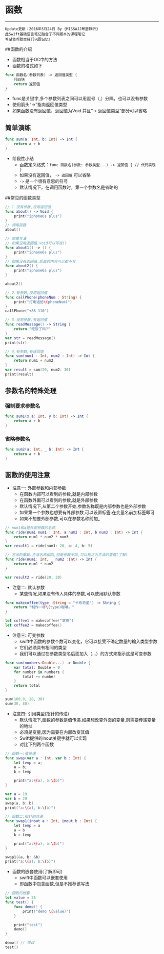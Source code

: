 # 函数

---
```objc
Update更新：2016年5月24日 By {MISSAJJ琴瑟静听}
此Swift基础语言笔记融合了不同版本的课程笔记
希望能帮助童鞋们巩固记忆!
```
##函数的介绍

- 函数相当于OC中的方法
- 函数的格式如下

```swift
func 函数名(参数列表) -> 返回值类型 {
    代码块
    return 返回值
}
```
- func是关键字,多个参数列表之间可以用逗号（,）分隔，也可以没有参数
- 使用箭头“->”指向返回值类型
- 如果函数没有返回值，返回值为Void.并且“-> 返回值类型”部分可以省略

## 简单演练

```swift
func sum(a: Int, b: Int) -> Int {
    return a + b
}
```

* 阶段性小结
    * 函数定义格式：`func 函数名(参数: 参数类型...) -> 返回值 { // 代码实现 }`
    * 如果没有返回值， `-> 返回值` 可以省略
    * `->` 是一个很有意思的符号
    * 默认情况下，在调用函数时，第一个参数名是省略的

##常见的函数类型
```swift
// 1.没有参数,没用返回值
func about() -> Void {
    print("iphone6s plus")
}
// 调用函数
about()

// 简单写法
// 如果没用返回值,Void可以写成()
func about1() -> () {
    print("iphone6s plus")
}
// 如果没有返回值,后面的内容可以都不写
func about2() {
    print("iphone6s plus")
}

about2()

// 2.有参数,没用返回值
func callPhone(phoneNum : String) {
    print("打电话给\(phoneNum)")
}
callPhone("+86 110")

// 3.没用参数,有返回值
func readMessage() -> String {
    return "吃饭了吗?"
}
var str = readMessage()
print(str)

// 4.有参数,有返回值
func sum(num1 : Int, num2 : Int) -> Int {
    return num1 + num2
}
var result = sum(20, num2: 30)
print(result)
```
## 参数名的特殊处理

### 强制要求参数名

```swift
func sum1(x a: Int, y b: Int) -> Int {
    return a + b
}
```

### 省略参数名

```swift
func sum2(a: Int, _ b: Int) -> Int {
    return a + b
}
```

## 函数的使用注意

- 注意一: 外部参数和内部参数
  - 在函数内部可以看到的参数,就是内部参数
  - 在函数外面可以看到的参数,就是外部参数
  - 默认情况下,从第二个参数开始,参数名称既是内部参数也是外部参数
  - 如果第一个参数也想要有外部参数,可以设置标签:在变量名前加标签即可
  - 如果不想要外部参数,可以在参数名称前加_

```swift
// num1和a是外部参数的名称
func ride(num1 num1 : Int, a num2 : Int, b num3 : Int) -> Int {
    return num1 * num2 * num3
}
var result1 = ride(num1: 20, a: 4, b: 5)

// 方法的重载:方法名称相同,但是参数不同,可以称之为方法的重载(了解)
func ride(num1: Int, _ num2 :Int) -> Int {
    return num1 * num2
}

var result2 = ride(20, 20)
```
- 注意二: 默认参数
  - 某些情况,如果没有传入具体的参数,可以使用默认参数
```swift
func makecoffee(type :String = "卡布奇诺") -> String {
    return "制作一杯\(type)咖啡。"
}

let coffee1 = makecoffee("拿铁")
let coffee2 = makecoffee()

```
- 注意三: 可变参数
  - swift中函数的参数个数可以变化，它可以接受不确定数量的输入类型参数
  - 它们必须具有相同的类型
  - 我们可以通过在参数类型名后面加入（...）的方式来指示这是可变参数

```swift
func sum(numbers:Double...) -> Double {
    var total: Double = 0
    for number in numbers {
        total += number
    }
    return total
}

sum(100.0, 20, 30)
sum(30, 80)
```
- 注意四: 引用类型(指针的传递)
  - 默认情况下,函数的参数是值传递.如果想改变外面的变量,则需要传递变量的地址
  - 必须是变量,因为需要在内部改变其值
  - Swift提供的inout关键字就可以实现
  - 对比下列两个函数

```swift
// 函数一:值传递
func swap(var a : Int, var b : Int) {
    let temp = a;
    a = b;
    b = temp

    print("a:\(a), b:\(b)")
}

var a = 10
var b = 20
swap(a, b: b)
print("a:\(a), b:\(b)")

// 函数二:指针的传递
func swap1(inout a : Int, inout b : Int) {
    let temp = a
    a = b
    b = temp

    print("a:\(a), b:\(b)")
}

swap1(&a, b: &b)
print("a:\(a), b:\(b)")
```
- 函数的嵌套使用(了解即可)
  - swift中函数可以嵌套使用
  - 即函数中包含函数,但是不推荐该写法

```swift
// 函数的嵌套
let value = 55
func test() {
    func demo() {
        print("demo \(value)")
    }

    print("test")
    demo()
}

demo() // 错误
test()

```
